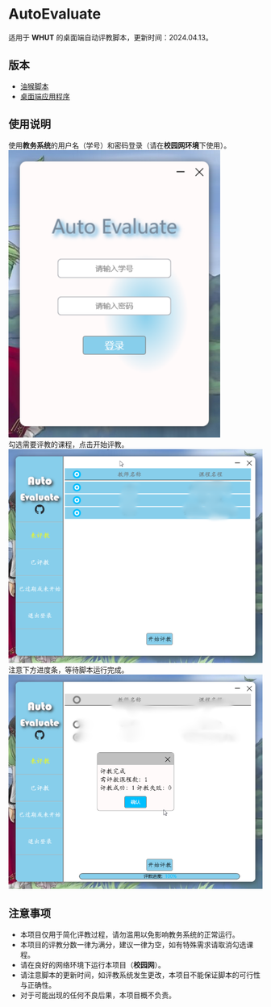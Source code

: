 # AutoEvaluate
适用于 **WHUT** 的桌面端自动评教脚本，更新时间：2024.04.13。
## 版本
* [油猴脚本](https://github.com/Mobiusp/AutoEvaluate.js)
* [桌面端应用程序](https://github.com/Mobiusp/AutoEvaluate)
## 使用说明
使用**教务系统**的用户名（学号）和密码登录（请在**校园网环境**下使用）。<br>
![登录](https://github.com/Mobiusp/AutoEvaluate/blob/main/Images/desktop1.png "登录")<br>
勾选需要评教的课程，点击开始评教。<br>
![开始评教](https://github.com/Mobiusp/AutoEvaluate/blob/main/Images/desktop3.png "开始评教")<br>
注意下方进度条，等待脚本运行完成。<br>
![评教完成](https://github.com/Mobiusp/AutoEvaluate/blob/main/Images/desktop5.png "评教完成")<br>
## 注意事项
* 本项目仅用于简化评教过程，请勿滥用以免影响教务系统的正常运行。
* 本项目的评教分数一律为满分，建议一律为空，如有特殊需求请取消勾选课程。
* 请在良好的网络环境下运行本项目（**校园网**）。
* 请注意脚本的更新时间，如评教系统发生更改，本项目不能保证脚本的可行性与正确性。
* 对于可能出现的任何不良后果，本项目概不负责。
